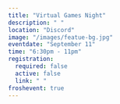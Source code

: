 ```yaml
---
title: "Virtual Games Night"
description: " "
location: "Discord"
image: "/images/featue-bg.jpg"
eventdate: "September 11"
time: "6:30pm - 11pm"
registration:
  required: false
  active: false
  link: " "
froshevent: true
---
```


